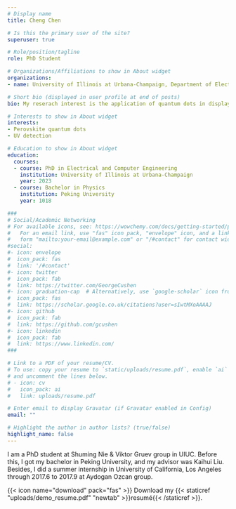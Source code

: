 ```yaml
---
# Display name
title: Cheng Chen

# Is this the primary user of the site?
superuser: true

# Role/position/tagline
role: PhD Student

# Organizations/Affiliations to show in About widget
organizations:
- name: University of Illinois at Urbana-Champaign, Department of Electrical and Computer Engineering

# Short bio (displayed in user profile at end of posts)
bio: My reserach interest is the application of quantum dots in display devices

# Interests to show in About widget
interests:
- Perovskite quantum dots
- UV detection

# Education to show in About widget
education:
  courses:
  - course: PhD in Electrical and Computer Engineering
    institution: University of Illinois at Urbana-Champaign
    year: 2023
  - course: Bachelor in Physics
    institution: Peking University
    year: 1018

###
# Social/Academic Networking
# For available icons, see: https://wowchemy.com/docs/getting-started/page-builder/#icons
#   For an email link, use "fas" icon pack, "envelope" icon, and a link in the
#   form "mailto:your-email@example.com" or "/#contact" for contact widget.
#social:
#- icon: envelope
#  icon_pack: fas
#  link: '/#contact'
#- icon: twitter
#  icon_pack: fab
#  link: https://twitter.com/GeorgeCushen
#- icon: graduation-cap  # Alternatively, use `google-scholar` icon from `ai` icon pack
#  icon_pack: fas
#  link: https://scholar.google.co.uk/citations?user=sIwtMXoAAAAJ
#- icon: github
#  icon_pack: fab
#  link: https://github.com/gcushen
#- icon: linkedin
#  icon_pack: fab
#  link: https://www.linkedin.com/
###

# Link to a PDF of your resume/CV.
# To use: copy your resume to `static/uploads/resume.pdf`, enable `ai` icons in `params.toml`, 
# and uncomment the lines below.
# - icon: cv
#   icon_pack: ai
#   link: uploads/resume.pdf

# Enter email to display Gravatar (if Gravatar enabled in Config)
email: ""

# Highlight the author in author lists? (true/false)
highlight_name: false
---
```


I am a PhD student at Shuming Nie & Viktor Gruev group in UIUC. Before this, I got my bachelor in Peking University, and my advisor was Kaihui Liu. Besides, I did a summer internship in University of California, Los Angeles through 2017.6 to 2017.9 at Aydogan Ozcan group.

{{< icon name="download" pack="fas" >}} Download my {{< staticref "uploads/demo_resume.pdf" "newtab" >}}resumé{{< /staticref >}}.
